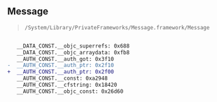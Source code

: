 ## Message

> `/System/Library/PrivateFrameworks/Message.framework/Message`

```diff

   __DATA_CONST.__objc_superrefs: 0x688
   __DATA_CONST.__objc_arraydata: 0xfb8
   __AUTH_CONST.__auth_got: 0x3f10
-  __AUTH_CONST.__auth_ptr: 0x2f10
+  __AUTH_CONST.__auth_ptr: 0x2f00
   __AUTH_CONST.__const: 0xa2948
   __AUTH_CONST.__cfstring: 0x18420
   __AUTH_CONST.__objc_const: 0x26d60

```
